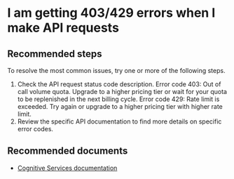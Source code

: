 <properties
	pageTitle="I am getting 403/429 errors when I make API requests"
	description="I am getting 403/429 errors when I make API requests"
	service="microsoft.cognitiveservices"
	resource="accounts"
	authors="kasparks"
	displayOrder="3"
	selfHelpType="resource"
	supportTopicIds=""
	resourceTags=""
	productPesIds=""
	cloudEnvironments="MoonCake"
/>

# I am getting 403/429 errors when I make API requests

## **Recommended steps**
To resolve the most common issues, try one or more of the following steps.

1. Check the API request status code description. Error code 403: Out of call volume quota. Upgrade to a higher pricing tier or wait for your quota to be replenished in the next billing cycle.
Error code 429: Rate limit is exceeded. Try again or upgrade to a higher pricing tier with higher rate limit.
2. Review the specific API documentation to find more details on specific error codes.

## **Recommended documents**

* [Cognitive Services documentation](https://docs.azure.cn/cognitive-services/)
